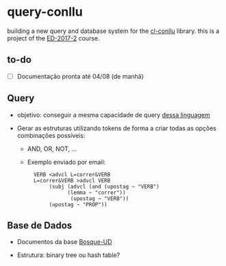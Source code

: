 # query-conllu

building a new query and database system for
the [cl-conllu](https://github.com/own-pt/cl-conllu) library. this is
a project of the [ED-2017-2](https://github.com/arademaker/ED-2017-2)
course.

## to-do

- [ ] Documentação pronta até 04/08 (de manhã)

## Query

- objetivo: conseguir a mesma capacidade de
  query
  [dessa linguagem](http://bionlp.utu.fi/searchexpressions-new.html)

- Gerar as estruturas utilizando tokens de forma a criar todas as
  opções combinações possíveis:

	- AND, OR, NOT, ...
	
	- Exemplo enviado por email:

			VERB <advcl L=correr&VERB
			L=correr&VERB >advcl VERB
				 (subj (advcl (and (upostag ~ "VERB")
					   (lemma ~ "correr"))
						(upostag ~ "VERB"))
				 (upostag ~ "PROP"))

## Base de Dados

- Documentos da base
  [Bosque-UD](https://github.com/own-pt/bosque-UD/tree/master/documents)

- Estrutura: binary tree ou hash table?
